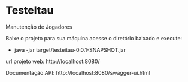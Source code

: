 # TesteItau

Manutenção de Jogadores

Baixe o projeto para sua máquina acesse o diretório baixado e execute:

* java -jar target/testeitau-0.0.1-SNAPSHOT.jar


url projeto web: http://localhost:8080/

Documentação API: http://localhost:8080/swagger-ui.html
